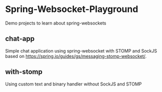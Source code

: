 # Spring-Websocket-Playground
Demo projects to learn about spring-websockets

## chat-app
Simple chat application using spring-websocket with STOMP and SockJS based on https://spring.io/guides/gs/messaging-stomp-websocket/.

## with-stomp
Using custom text and binary handler without SockJS and STOMP
